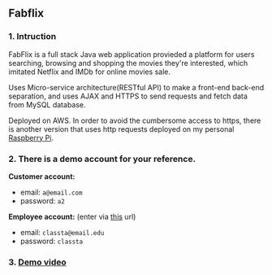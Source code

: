## Fabflix

### 1. Intruction

FabFlix is a full stack Java web application provieded a platform for users searching, browsing and shopping the movies they're interested, which imitated Netflix and IMDb for online movies sale.

Uses Micro-service architecture(RESTful API) to make a front-end back-end separation, and uses AJAX and HTTPS to send requests and fetch data from MySQL database. 

Deployed on AWS. In order to avoid the cumbersome access to https, there is another version that uses http requests deployed on my personal [Raspberry Pi](http://71.69.162.72:27373/fabflix/).

### 2. There is a demo account for your reference.

**Customer account:**
* email: `a@email.com`
* password: `a2`

**Employee account:** (enter via [this](http://71.69.162.72:27373/fabflix/_dashboard.html) url)
* email: `classta@email.edu`
* password: `classta`

### 3. [Demo video](https://youtu.be/cKRI9VabjFE)

